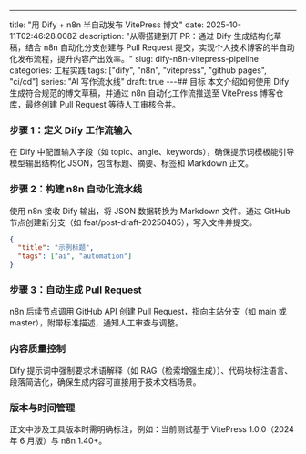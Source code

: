 ---
title: "用 Dify + n8n 半自动发布 VitePress 博文"
date: 2025-10-11T02:46:28.008Z
description: "从零搭建到开 PR：通过 Dify 生成结构化草稿，结合 n8n 自动化分支创建与 Pull Request 提交，实现个人技术博客的半自动化发布流程，提升内容产出效率。"
slug: dify-n8n-vitepress-pipeline
categories: 工程实践
tags: ["dify", "n8n", "vitepress", "github pages", "ci/cd"]
series: "AI 写作流水线"
draft: true
---## 目标
本文介绍如何使用 Dify 生成符合规范的博文草稿，并通过 n8n 自动化工作流推送至 VitePress 博客仓库，最终创建 Pull Request 等待人工审核合并。

### 步骤 1：定义 Dify 工作流输入
在 Dify 中配置输入字段（如 topic、angle、keywords），确保提示词模板能引导模型输出结构化 JSON，包含标题、摘要、标签和 Markdown 正文。

### 步骤 2：构建 n8n 自动化流水线
使用 n8n 接收 Dify 输出，将 JSON 数据转换为 Markdown 文件。通过 GitHub 节点创建新分支（如 feat/post-draft-20250405），写入文件并提交。

```json
{
  "title": "示例标题",
  "tags": ["ai", "automation"]
}
```

### 步骤 3：自动生成 Pull Request
n8n 后续节点调用 GitHub API 创建 Pull Request，指向主站分支（如 main 或 master），附带标准描述，通知人工审查与调整。

### 内容质量控制
Dify 提示词中强制要求术语解释（如 RAG（检索增强生成））、代码块标注语言、段落简洁化，确保生成内容可直接用于技术文档场景。

### 版本与时间管理
正文中涉及工具版本时需明确标注，例如：当前测试基于 VitePress 1.0.0（2024 年 6 月版）与 n8n 1.40+。

